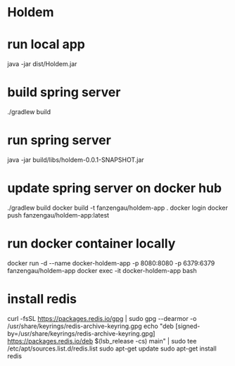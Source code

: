 # Holdem

# run local app
java -jar dist/Holdem.jar

# build spring server
./gradlew build

# run spring server
java -jar build/libs/holdem-0.0.1-SNAPSHOT.jar 

# update spring server on docker hub
./gradlew build
docker build -t fanzengau/holdem-app .
docker login
docker push fanzengau/holdem-app:latest

# run docker container locally
docker run -d --name docker-holdem-app -p 8080:8080 -p 6379:6379 fanzengau/holdem-app
docker exec -it docker-holdem-app bash

# install redis
curl -fsSL https://packages.redis.io/gpg | sudo gpg --dearmor -o /usr/share/keyrings/redis-archive-keyring.gpg
echo "deb [signed-by=/usr/share/keyrings/redis-archive-keyring.gpg] https://packages.redis.io/deb $(lsb_release -cs) main" | sudo tee /etc/apt/sources.list.d/redis.list
sudo apt-get update
sudo apt-get install redis

